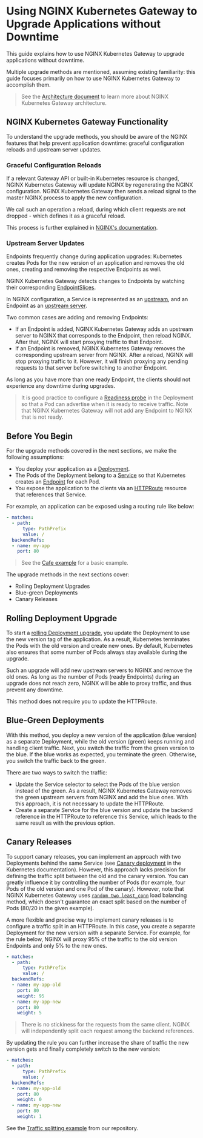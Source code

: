 # Using NGINX Kubernetes Gateway to Upgrade Applications without Downtime

This guide explains how to use NGINX Kubernetes Gateway to upgrade applications without downtime.

Multiple upgrade methods are mentioned, assuming existing familiarity: this guide focuses primarily on how to use NGINX
Kubernetes Gateway to accomplish them.

> See the [Architecture document](/docs/architecture.md) to learn more about NGINX Kubernetes Gateway architecture.

## NGINX Kubernetes Gateway Functionality

To understand the upgrade methods, you should be aware of the NGINX features that help prevent application downtime:
graceful configuration reloads and upstream server updates.

### Graceful Configuration Reloads

If a relevant Gateway API or built-in Kubernetes resource is changed, NGINX Kubernetes Gateway will update NGINX by
regenerating the NGINX configuration. NGINX Kubernetes Gateway then sends a reload signal to the master NGINX process to
apply the new configuration.

We call such an operation a reload, during which client requests are not dropped - which defines it as a graceful reload.

This process is further explained in [NGINX's documentation](https://nginx.org/en/docs/control.html?#reconfiguration).

### Upstream Server Updates

Endpoints frequently change during application upgrades: Kubernetes creates Pods for the new version of an application
and removes the old ones, creating and removing the respective Endpoints as well.

NGINX Kubernetes Gateway detects changes to Endpoints by watching their corresponding [EndpointSlices][endpoint-slices].

[endpoint-slices]:https://kubernetes.io/docs/concepts/services-networking/endpoint-slices/

In NGINX configuration, a Service is represented as an [upstream][upstream], and an Endpoint as an
[upstream server][upstream-server].

[upstream]:https://nginx.org/en/docs/http/ngx_http_upstream_module.html#upstream

[upstream-server]:https://nginx.org/en/docs/http/ngx_http_upstream_module.html#server

Two common cases are adding and removing Endpoints:

- If an Endpoint is added, NGINX Kubernetes Gateway adds an upstream server to NGINX that corresponds to the Endpoint,
  then reload NGINX. After that, NGINX will start proxying traffic to that Endpoint.
- If an Endpoint is removed, NGINX Kubernetes Gateway removes the corresponding upstream server from NGINX. After
  a reload, NGINX will stop proxying traffic to it. However, it will finish proxying any pending requests to that
  server before switching to another Endpoint.

As long as you have more than one ready Endpoint, the clients should not experience any downtime during upgrades.

> It is good practice to configure a [Readiness probe][readiness-probe] in the Deployment so that a Pod can advertise
> when it is ready to receive traffic. Note that NGINX Kubernetes Gateway will not add any Endpoint to NGINX that is not
> ready.

[readiness-probe]:https://kubernetes.io/docs/tasks/configure-pod-container/configure-liveness-readiness-startup-probes/

## Before You Begin

For the upgrade methods covered in the next sections, we make the following assumptions:

- You deploy your application as a [Deployment][deployment].
- The Pods of the Deployment belong to a [Service][service] so that Kubernetes creates an [Endpoint][endpoints] for
  each Pod.
- You expose the application to the clients via an [HTTPRoute][httproute] resource that references that Service.

[deployment]:https://kubernetes.io/docs/concepts/workloads/controllers/deployment/

[service]:https://kubernetes.io/docs/concepts/services-networking/service/

[httproute]:https://gateway-api.sigs.k8s.io/api-types/httproute/

[endpoints]:https://kubernetes.io/docs/reference/kubernetes-api/service-resources/endpoints-v1/

For example, an application can be exposed using a routing rule like below:

```yaml
- matches:
  - path:
      type: PathPrefix
      value: /
  backendRefs:
  - name: my-app
    port: 80
```

> See the [Cafe example](/examples/cafe-example) for a basic example.

The upgrade methods in the next sections cover:

- Rolling Deployment Upgrades
- Blue-green Deployments
- Canary Releases

## Rolling Deployment Upgrade

To start a [rolling Deployment upgrade][rolling-upgrade], you update the Deployment to use the new version tag of
the application. As a result, Kubernetes terminates the Pods with the old version and create new ones. By default,
Kubernetes also ensures that some number of Pods always stay available during the upgrade.

[rolling-upgrade]:https://kubernetes.io/docs/concepts/workloads/controllers/deployment/#rolling-update-deployment

Such an upgrade will add new upstream servers to NGINX and remove the old ones. As long as the number
of Pods (ready Endpoints) during an upgrade does not reach zero, NGINX will be able to proxy traffic, and thus prevent
any downtime.

This method does not require you to update the HTTPRoute.

## Blue-Green Deployments

With this method, you deploy a new version of the application (blue version) as a separate Deployment,
while the old version (green) keeps running and handling client traffic. Next, you switch the traffic from the
green version to the blue. If the blue works as expected, you terminate the green. Otherwise, you switch the traffic
back to the green.

There are two ways to switch the traffic:

- Update the Service selector to select the Pods of the blue version instead of the green. As a result, NGINX Kubernetes
  Gateway removes the green upstream servers from NGINX and add the blue ones. With this approach, it is not
  necessary to update the HTTPRoute.
- Create a separate Service for the blue version and update the backend reference in the HTTPRoute to reference this
  Service, which leads to the same result as with the previous option.

## Canary Releases

To support canary releases, you can implement an approach with two Deployments behind the same Service (see
[Canary deployment][canary] in the Kubernetes documentation). However, this approach lacks precision for defining the
traffic split between the old and the canary version. You can greatly influence it by controlling the number of Pods
(for example, four Pods of the old version and one Pod of the canary). However, note that NGINX Kubernetes Gateway uses
[`random two least_conn`][random-method] load balancing method, which doesn't guarantee an exact split based on the
number of Pods (80/20 in the given example).

[canary]:https://kubernetes.io/docs/concepts/workloads/controllers/deployment/#canary-deployment
[random-method]:https://nginx.org/en/docs/http/ngx_http_upstream_module.html#random

A more flexible and precise way to implement canary releases is to configure a traffic split in an HTTPRoute. In this
case, you create a separate Deployment for the new version with a separate Service. For example, for the rule below,
NGINX will proxy 95% of the traffic to the old version Endpoints and only 5% to the new ones.

```yaml
- matches:
  - path:
      type: PathPrefix
      value: /
  backendRefs:
  - name: my-app-old
    port: 80
    weight: 95
  - name: my-app-new
    port: 80
    weight: 5
```

> There is no stickiness for the requests from the same client. NGINX will independently split each request among
> the backend references.

By updating the rule you can further increase the share of traffic the new version gets and finally completely switch
to the new version:

```yaml
- matches:
  - path:
      type: PathPrefix
      value: /
  backendRefs:
  - name: my-app-old
    port: 80
    weight: 0
  - name: my-app-new
    port: 80
    weight: 1
```

See the [Traffic splitting example](/examples/traffic-splitting) from our repository.
